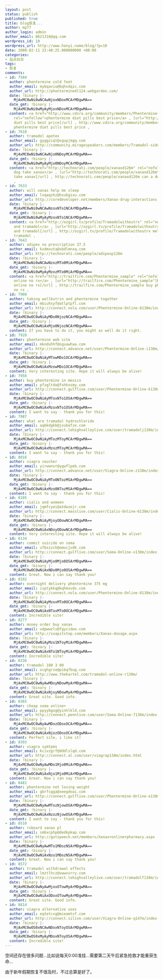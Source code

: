 ```yaml
---
layout: post
status: publish
published: true
title: blog恢复...
author: mp77
author_login: admin
author_email: 8621316@qq.com
wordpress_id: 10
wordpress_url: http://www.hanyi.name/blog/?p=10
date: 2008-02-11 22:40:25.000000000 +08:00
categories:
- 站点日志
tags:
- 恢复
comments:
- id: 7584
  author: phentermine cold feet
  author_email: mybqaviu@bqhxdqic.com
  author_url: http://phentermine4l124.webgarden.com/
  date: !binary |-
    MjAxMC0wNi0wNCAwNjoxNDoxMCArMDgwMA==
  date_gmt: !binary |-
    MjAxMC0wNi0wMyAyMjoxNDoxMCArMDgwMA==
  content: <a href="http://www.cdsra.org/community/members/Phentermine+canadian+pharmacy.aspx"
    rel="nofollow">phentermine diet pills best price</a> , [url="http://www.cdsra.org/community/members/Phentermine+canadian+pharmacy.aspx"]phentermine
    diet pills best price[/url] , http://www.cdsra.org/community/members/Phentermine+canadian+pharmacy.aspx
    phentermine diet pills best price ,
- id: 7610
  author: tramadol apotex
  author_email: gyggziqt@sgupjmgq.com
  author_url: http://community.miragespeakers.com/members/Tramadol-side-effects-2010.aspx
  date: !binary |-
    MjAxMC0wNi0wNCAwNjo0NDoyMCArMDgwMA==
  date_gmt: !binary |-
    MjAxMC0wNi0wMyAyMjo0NDoyMCArMDgwMA==
  content: <a href="http://technorati.com/people/xanaxd126m" rel="nofollow">can a
    dog take xanax</a> , [url="http://technorati.com/people/xanaxd126m"]can a dog
    take xanax[/url] , http://technorati.com/people/xanaxd126m can a dog take xanax
    ,
- id: 7633
  author: will xanax help me sleep
  author_email: lxqaqzkz@hsubgixu.com
  author_url: http://coredeveloper.net/members/Xanax-drug-interactions.aspx
  date: !binary |-
    MjAxMC0wNi0wNCAwNzoxNTo1NCArMDgwMA==
  date_gmt: !binary |-
    MjAxMC0wNi0wMyAyMzoxNTo1NCArMDgwMA==
  content: <a href="http://ozgirl.tv/profile/Tramadolwithoutrx" rel="nofollow">melatonin
    and tramadol</a> , [url="http://ozgirl.tv/profile/Tramadolwithoutrx"]melatonin
    and tramadol[/url] , http://ozgirl.tv/profile/Tramadolwithoutrx melatonin and
    tramadol ,
- id: 7643
  author: adipex no prescription 37.5
  author_email: kxdmxuta@vbdlmnxq.com
  author_url: http://technorati.com/people/adipexp126m
  date: !binary |-
    MjAxMC0wNi0wNCAwNzozMTo0MiArMDgwMA==
  date_gmt: !binary |-
    MjAxMC0wNi0wMyAyMzozMTo0MiArMDgwMA==
  content: <a href="http://trailfire.com/Phentermine_sample" rel="nofollow">buy phentermine
    online no rx</a> , [url="http://trailfire.com/Phentermine_sample"]buy phentermine
    online no rx[/url] , http://trailfire.com/Phentermine_sample buy phentermine online
    no rx ,
- id: 7900
  author: taking wellbutrin and phentermine together
  author_email: mbiuhsyf@atlptpfl.com
  author_url: http://connect.nola.com/user/Phentermine-Online-8138m/index.html
  date: !binary |-
    MjAxMC0wOC0wNiAyMDo0NjozNCArMDgwMA==
  date_gmt: !binary |-
    MjAxMC0wOC0wNiAxMjo0NjozNCArMDgwMA==
  content: If you have to do it, you might as well do it right.
- id: 7928
  author: phentermine web site
  author_email: mknduhhf@nguawhaa.com
  author_url: http://connect.advance.net/user/Phentermine-Online-i138m/index.html
  date: !binary |-
    MjAxMC0wOC0wNiAyMTowMDo1OCArMDgwMA==
  date_gmt: !binary |-
    MjAxMC0wOC0wNiAxMzowMDo1OCArMDgwMA==
  content: Very interesting site. Hope it will always be alive!
- id: 7956
  author: buy phentermine in mexico
  author_email: pfzgltdo@fxhkxsmy.com
  author_url: http://connect.gulflive.com/user/Phentermine-Online-k138m/index.html
  date: !binary |-
    MjAxMC0wOC0wNiAyMToxNTo1OSArMDgwMA==
  date_gmt: !binary |-
    MjAxMC0wOC0wNiAxMzoxNTo1OSArMDgwMA==
  content: I want to say - thank you for this!
- id: 7987
  author: what are tramadol hydrochloride
  author_email: aqbkdgkb@jsubefze.com
  author_url: http://connect.lehighvalleylive.com/user/tramadolj138m/index.html
  date: !binary |-
    MjAxMC0wOC0wNiAyMTozMToyMCArMDgwMA==
  date_gmt: !binary |-
    MjAxMC0wOC0wNiAxMzozMToyMCArMDgwMA==
  content: I want to say - thank you for this!
- id: 8016
  author: viagra voucher
  author_email: yirwwnvr@ygwflpeb.com
  author_url: http://connect.advance.net/user/Viagra-Online-z138m/index.html
  date: !binary |-
    MjAxMC0wOC0wNiAyMTo0NTozMSArMDgwMA==
  date_gmt: !binary |-
    MjAxMC0wOC0wNiAxMzo0NTozMSArMDgwMA==
  content: I want to say - thank you for this!
- id: 8105
  author: cialis and womeen
  author_email: jqmfcyei@atdwzejr.com
  author_url: http://connect.masslive.com/user/Cialis-Online-6138m/index.html
  date: !binary |-
    MjAxMC0wOC0wNiAyMjoyODowNCArMDgwMA==
  date_gmt: !binary |-
    MjAxMC0wOC0wNiAxNDoyODowNCArMDgwMA==
  content: Very interesting site. Hope it will always be alive!
- id: 8134
  author: commit suicide on soma
  author_email: ufbxzzch@omucjvdk.com
  author_url: http://connect.gulflive.com/user/Soma-Online-x138m/index.html
  date: !binary |-
    MjAxMC0wOC0wNiAyMjo0Mjo0OSArMDgwMA==
  date_gmt: !binary |-
    MjAxMC0wOC0wNiAxNDo0Mjo0OSArMDgwMA==
  content: Great. Now i can say thank you!
- id: 8192
  author: overnight delivery phentermine 375 mg
  author_email: isptykkq@kqhmxvds.com
  author_url: http://connect.nola.com/user/Phentermine-Online-8138m/index.html
  date: !binary |-
    MjAxMC0wOC0wNiAyMzoxMTo0OCArMDgwMA==
  date_gmt: !binary |-
    MjAxMC0wOC0wNiAxNToxMTo0OCArMDgwMA==
  content: Incredible site!
- id: 8277
  author: money order buy xanax
  author_email: udpwwzlv@fgycidwo.com
  author_url: http://soapitstop.com/members/Xanax-dosage.aspx
  date: !binary |-
    MjAxMC0wOC0wNiAyMzo1NToyMiArMDgwMA==
  date_gmt: !binary |-
    MjAxMC0wOC0wNiAxNTo1NToyMiArMDgwMA==
  content: Incredible site!
- id: 8336
  author: tramadol 180 3 00
  author_email: ocghgrzo@pibqfbug.com
  author_url: http://www.thekartel.com/tramadol-online-r138m/
  date: !binary |-
    MjAxMC0wOC0wNyAwMDoyNDowMyArMDgwMA==
  date_gmt: !binary |-
    MjAxMC0wOC0wNiAxNjoyNDowMyArMDgwMA==
  content: Great site. Good info.
- id: 8365
  author: cheap soma online+
  author_email: ppyybgog@yinhlkld.com
  author_url: http://connect.pennlive.com/user/Soma-Online-7138m/index.html
  date: !binary |-
    MjAxMC0wOC0wNyAwMDozODoxOCArMDgwMA==
  date_gmt: !binary |-
    MjAxMC0wOC0wNiAxNjozODoxOCArMDgwMA==
  content: Perfect site, i like it!
- id: 8393
  author: viagra symtpms
  author_email: kcivzgrf@dddlslqd.com
  author_url: http://connect.al.com/user/viagrap138m/index.html
  date: !binary |-
    MjAxMC0wOC0wNyAwMDo1Mjo0MiArMDgwMA==
  date_gmt: !binary |-
    MjAxMC0wOC0wNiAxNjo1Mjo0MiArMDgwMA==
  content: Great. Now i can say thank you!
- id: 8481
  author: phentermine not losing weight
  author_email: gbrfcgga@xeegdoai.com
  author_url: http://connect.gulflive.com/user/Phentermine-Online-e138m/index.html
  date: !binary |-
    MjAxMC0wOC0wNyAwMTozNjowOSArMDgwMA==
  date_gmt: !binary |-
    MjAxMC0wOC0wNiAxNzozNjowOSArMDgwMA==
  content: I want to say - thank you for this!
- id: 8510
  author: rxboard xanax pl
  author_email: smbxcphp@dedkpkap.com
  author_url: http://gotspeech.net/members/Xanax+online+pharmacy.aspx
  date: !binary |-
    MjAxMC0wOC0wNyAwMTo1MDozNSArMDgwMA==
  date_gmt: !binary |-
    MjAxMC0wOC0wNiAxNzo1MDozNSArMDgwMA==
  content: Great. Now i can say thank you!
- id: 8572
  author: tramadol withdrawal effects
  author_email: lmztlhcz@vwwxvrry.com
  author_url: http://connect.lehighvalleylive.com/user/tramadolf138m/index.html
  date: !binary |-
    MjAxMC0wOC0wNyAwMjoxOTowMyArMDgwMA==
  date_gmt: !binary |-
    MjAxMC0wOC0wNiAxODoxOTowMyArMDgwMA==
  content: Great site. Good info.
- id: 8814
  author: viagra alternative uses
  author_email: eqtetcvg@mieamtsf.com
  author_url: http://connect.silive.com/user/Viagra-Online-q147m/index.html
  date: !binary |-
    MjAxMC0wOS0xNCAwNDoxNToyOSArMDgwMA==
  date_gmt: !binary |-
    MjAxMC0wOS0xMyAyMDoxNToyOSArMDgwMA==
  content: Incredible site!
---
```

空间还存在很多问题...比如说每天0:00准挂...需要第二天午后紧急抢救才能重获生命...

由于新年假期恢复不很及时，不过总算是好了。
